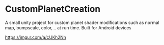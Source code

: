 # CustomPlanetCreation

A small unity project for custom planet shader modifications such as normal map, bumpscale, color,... at run time. Built for Android devices

https://imgur.com/a/cUKh2Nn

